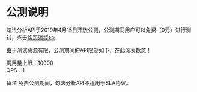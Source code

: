 # 公测说明

句法分析API于2019年4月15日开放公测，公测期间用户可以免费（0元）进行测试，点击[购买流程>>](https://neuhub.jd.com/ai/api/nlp/systax)

由于测试资源有限，公测期间的API限制如下，在此深表歉意！

调用量上限：10000    
QPS：1

备注
免费公测期间，句法分析API不适用于SLA协议。


